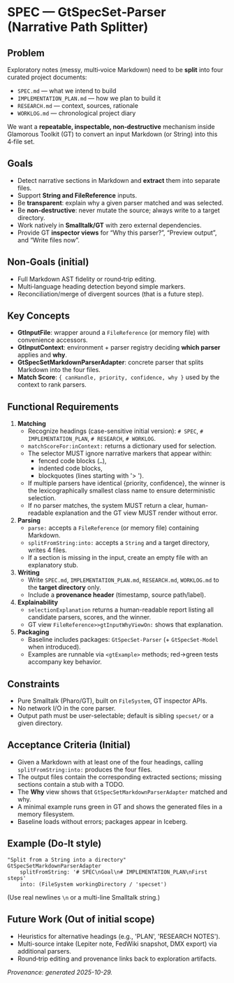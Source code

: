 # SPEC — GtSpecSet‑Parser (Narrative Path Splitter)

## Problem
Exploratory notes (messy, multi‑voice Markdown) need to be **split** into four curated project documents:

- `SPEC.md` — what we intend to build
- `IMPLEMENTATION_PLAN.md` — how we plan to build it
- `RESEARCH.md` — context, sources, rationale
- `WORKLOG.md` — chronological project diary

We want a **repeatable, inspectable, non‑destructive** mechanism inside Glamorous Toolkit (GT) to convert an input Markdown (or String) into this 4‑file set.

## Goals
- Detect narrative sections in Markdown and **extract** them into separate files.
- Support **String and FileReference** inputs.
- Be **transparent**: explain why a given parser matched and was selected.
- Be **non‑destructive**: never mutate the source; always write to a target directory.
- Work natively in **Smalltalk/GT** with zero external dependencies.
- Provide GT **inspector views** for “Why this parser?”, “Preview output”, and “Write files now”.

## Non‑Goals (initial)
- Full Markdown AST fidelity or round‑trip editing.
- Multi‑language heading detection beyond simple markers.
- Reconciliation/merge of divergent sources (that is a future step).

## Key Concepts
- **GtInputFile**: wrapper around a `FileReference` (or memory file) with convenience accessors.
- **GtInputContext**: environment + parser registry deciding **which parser** applies and **why**.
- **GtSpecSetMarkdownParserAdapter**: concrete parser that splits Markdown into the four files.
- **Match Score**: `{ canHandle, priority, confidence, why }` used by the context to rank parsers.

## Functional Requirements
1. **Matching**
   - Recognize headings (case-sensitive initial version): `# SPEC`, `# IMPLEMENTATION_PLAN`, `# RESEARCH`, `# WORKLOG`.
   - `matchScoreFor:inContext:` returns a dictionary used for selection.
   - The selector MUST ignore narrative markers that appear within:
     - fenced code blocks (``` … ```),
     - indented code blocks,
     - blockquotes (lines starting with '> ').
   - If multiple parsers have identical {priority, confidence}, the winner is the 
     lexicographically smallest class name to ensure deterministic selection.
   - If no parser matches, the system MUST return a clear, human-readable explanation
    and the GT view MUST render without error.
2. **Parsing**
   - `parse:` accepts a `FileReference` (or memory file) containing Markdown.
   - `splitFromString:into:` accepts a `String` and a target directory, writes 4 files.
   - If a section is missing in the input, create an empty file with an explanatory stub.
3. **Writing**
   - Write `SPEC.md`, `IMPLEMENTATION_PLAN.md`, `RESEARCH.md`, `WORKLOG.md` to the **target directory** only.
   - Include a **provenance header** (timestamp, source path/label).
4. **Explainability**
   - `selectionExplanation` returns a human-readable report listing all candidate parsers, scores, and the winner.
   - GT view `FileReference>>gtInputWhyViewOn:` shows that explanation.
5. **Packaging**
   - Baseline includes packages: `GtSpecSet-Parser` (+ `GtSpecSet-Model` when introduced).
   - Examples are runnable via `<gtExample>` methods; red→green tests accompany key behavior.

## Constraints
- Pure Smalltalk (Pharo/GT), built on `FileSystem`, GT inspector APIs.
- No network I/O in the core parser.
- Output path must be user-selectable; default is sibling `specset/` or a given directory.

## Acceptance Criteria (Initial)
- Given a Markdown with at least one of the four headings, calling `splitFromString:into:` produces the four files.
- The output files contain the corresponding extracted sections; missing sections contain a stub with a TODO.
- The **Why** view shows that `GtSpecSetMarkdownParserAdapter` matched and why.
- A minimal example runs green in GT and shows the generated files in a memory filesystem.
- Baseline loads without errors; packages appear in Iceberg.

## Example (Do‑It style)
```smalltalk
"Split from a String into a directory"
GtSpecSetMarkdownParserAdapter
    splitFromString: '# SPEC\nGoal\n# IMPLEMENTATION_PLAN\nFirst steps'
    into: (FileSystem workingDirectory / 'specset')
```
(Use real newlines `\n` or a multi-line Smalltalk string.)

## Future Work (Out of initial scope)
- Heuristics for alternative headings (e.g., 'PLAN', 'RESEARCH NOTES').
- Multi-source intake (Lepiter note, FedWiki snapshot, DMX export) via additional parsers.
- Round‑trip editing and provenance links back to exploration artifacts.

*Provenance: generated 2025-10-29.*
